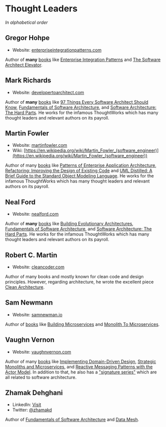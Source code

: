 # Thought Leaders

*In alphabetical order*

## Gregor Hohpe

* Website: [enterpriseintegrationpatterns.com](https://www.enterpriseintegrationpatterns.com)

Author of **many** [books](https://www.enterpriseintegrationpatterns.com/books1.html) like [Enterprise Integration Patterns](https://www.amazon.com/o/asin/0321200683/ref=nosim/enterpriseint-20) and [The Software Architect Elevator](https://www.amazon.com/gp/product/1492077542/ref=as_li_tl).

## Mark Richards

* Website: [developertoarchitect.com](https://www.developertoarchitect.com/mark-richards.html)

Author of  **many** [books](https://www.developertoarchitect.com/books.html) like [97 Things Every Software Architect Should Know](https://www.amazon.com/Things-Every-Software-Architect-Should/dp/059652269X), [Fundamentals of Software Architecture](https://fundamentalsofsoftwarearchitecture.com/), and [Software Architecture: The Hard Parts](https://architecturethehardparts.com/).
He works for the infamous ThoughtWorks which has many thought leaders and relevant authors on its payroll.

## Martin Fowler

* Website: [martinfowler.com](https://martinfowler.com/)
* Wiki: [https://en.wikipedia.org/wiki/Martin_Fowler_(software_engineer)](https://en.wikipedia.org/wiki/Martin_Fowler_(software_engineer))

Author of many [books](https://martinfowler.com/books/) like [Patterns of Enterprise Application Architecture](https://martinfowler.com/books/eaa.html), [Refactoring: Improving the Design of Existing Code](https://martinfowler.com/books/refactoring.html) and [UML Distilled: A Brief Guide to the Standard Object Modeling Language](https://martinfowler.com/books/uml.html).
He works for the infamous ThoughtWorks which has many thought leaders and relevant authors on its payroll.

## Neal Ford

* Website: [nealford.com](https://nealford.com/)

Author of **many** [books](https://nealford.com/books/) like [Building Evolutionary Architectures](https://www.oreilly.com/library/view/building-evolutionary-architectures/9781491986356/), [Fundamentals of Software Architecture](https://fundamentalsofsoftwarearchitecture.com/), and [Software Architecture: The Hard Parts](https://architecturethehardparts.com/).
He works for the infamous ThoughtWorks which has many thought leaders and relevant authors on its payroll.

## Robert C. Martin

* Website: [cleancoder.com](http://cleancoder.com/products)

Author of many books and mostly known for clean code and design principles. However, regarding architecture, he wrote the excellent piece [Clean Architecture](https://www.amazon.com/dp/0134494164).

## Sam Newmann

* Website: [samnewman.io](https://samnewman.io/)

Author of [books](https://samnewman.io/books/) like [Building Microservices](https://samnewman.io/books/building_microservices/) and [Monolith To Microservices](https://samnewman.io/books/monolith-to-microservices/).

## Vaughn Vernon

* Website: [vaughnvernon.com](https://vaughnvernon.com/)

Author of many [books](https://kalele.io/books/) like [Implementing Domain-Driven Design](https://kalele.io/books/), [Strategic Monoliths and Microservices](https://kalele.io/books/), and [Reactive Messaging Patterns with the Actor Model](https://kalele.io/books/).
In addition to that, he also has a ["signature series"](https://www.informit.com/imprint/series_detail.aspx?ser=7937178) which are all related to software architecture.

## Zhamak Dehghani

* LinkedIn: [Visit](https://www.linkedin.com/in/zhamak-dehghani/)
* Twitter: [@zhamakd](https://twitter.com/zhamakd)

Author of [Fundamentals of Software Architecture](https://fundamentalsofsoftwarearchitecture.com/) and [Data Mesh](https://www.oreilly.com/library/view/data-mesh/9781492092384/).
